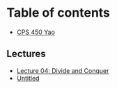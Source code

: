 # Table of contents

* [CPS 450 Yao](README.md)

## Lectures

* [Lecture 04: Divide and Conquer](lectures/lecture-04-divide-and-conquer.md)
* [Untitled](lectures/untitled.md)

